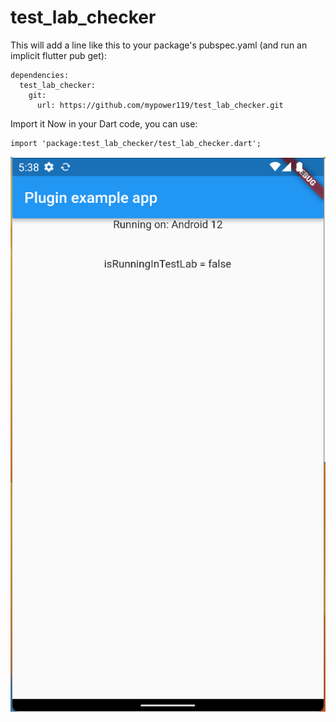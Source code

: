 # test_lab_checker

This will add a line like this to your package's pubspec.yaml (and run an implicit flutter pub get):
```
dependencies:
  test_lab_checker:
    git:
      url: https://github.com/mypower119/test_lab_checker.git
```

Import it
Now in your Dart code, you can use:
```
import 'package:test_lab_checker/test_lab_checker.dart';
```

![Preview image](/screenshots/test_lab_checker.png)